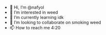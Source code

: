 - 👋 Hi, I’m @nafyol
- 👀 I’m interested in weed
- 🌱 I’m currently learning idk
- 💞️ I’m looking to collaborate on smoking weed
- 📫 How to reach me 4:20

<!---
nafyol/nafyol is a ✨ special ✨ repository because its `README.md` (this file) appears on your GitHub profile.
You can click the Preview link to take a look at your changes.
--->
